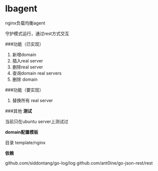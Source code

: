 lbagent
=======
nginx负载均衡agent

守护模式运行，通过rest方式交互

###功能（已实现）
1. 新增domain
2. 插入real server
3. 删除real server
4. 查询domain real servers
5. 删除 domain

###功能（要实现）
1. 替换所有 real server

###其他
**测试**

当前只在ubuntu server上测试过

**domain配置模板**

目录 template/nginx

**依赖**

  github.com/siddontang/go-log/log
  github.com/ant0ine/go-json-rest/rest

